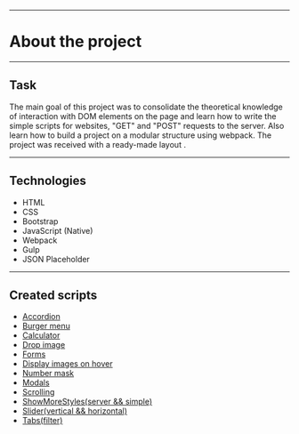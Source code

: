  ***
# About the project
***
## Task
The main goal of this project was to consolidate the theoretical knowledge of interaction with DOM elements on the page and learn how to write the simple scripts for websites, "GET" and "POST" requests to the server. Also learn how to build a project on a modular structure using webpack. The project was received with a ready-made layout .
***
## Technologies
- HTML
- CSS
- Bootstrap
- JavaScript (Native)
- Webpack
- Gulp
- JSON Placeholder
***
## Created scripts
- [Accordion](https://github.com/EugeneBurkovskiy/PictureWeb-NativeJS/blob/main/src/js/modules/accordion.js)
- [Burger menu](https://github.com/EugeneBurkovskiy/PictureWeb-NativeJS/blob/main/src/js/modules/burger.js)
- [Calculator](https://github.com/EugeneBurkovskiy/PictureWeb-NativeJS/blob/main/src/js/modules/calc.js)
- [Drop image](https://github.com/EugeneBurkovskiy/PictureWeb-NativeJS/blob/main/src/js/modules/drop.js)
- [Forms](https://github.com/EugeneBurkovskiy/PictureWeb-NativeJS/blob/main/src/js/modules/forms.js)
- [Display images on hover](https://github.com/EugeneBurkovskiy/PictureWeb-NativeJS/blob/main/src/js/modules/hover.js)
- [Number mask](https://github.com/EugeneBurkovskiy/PictureWeb-NativeJS/blob/main/src/js/modules/mask.js)
- [Modals](https://github.com/EugeneBurkovskiy/PictureWeb-NativeJS/blob/main/src/js/modules/modals.js)
- [Scrolling](https://github.com/EugeneBurkovskiy/PictureWeb-NativeJS/blob/main/src/js/modules/scrolling.js)
- [ShowMoreStyles(server && simple)](https://github.com/EugeneBurkovskiy/PictureWeb-NativeJS/blob/main/src/js/modules/showMoreStyles.js)
- [Slider(vertical && horizontal)](https://github.com/EugeneBurkovskiy/PictureWeb-NativeJS/blob/main/src/js/modules/slider.js)
- [Tabs(filter)](https://github.com/EugeneBurkovskiy/PictureWeb-NativeJS/blob/main/src/js/modules/tabs.js)